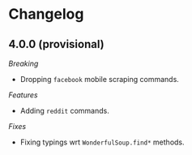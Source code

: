 # Changelog

## 4.0.0 (provisional)

*Breaking*

- Dropping `facebook` mobile scraping commands.

*Features*

- Adding `reddit` commands.

*Fixes*

- Fixing typings wrt `WonderfulSoup.find*` methods.